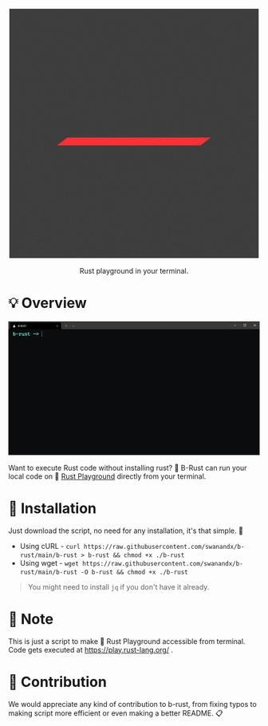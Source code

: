 <p align="center">
<img src="imgs/logo.gif">

<p align="center">Rust playground in your terminal.<br>
</p>

# :bulb: Overview

![B-Rust](./imgs/b-rust.gif)

Want to execute Rust code without installing rust? :crystal_ball: B-Rust can run your local code on :crab: [Rust Playground](https://play.rust-lang.org/) directly from your terminal.

# :pushpin: Installation

Just download the script, no need for any installation, it's that simple. :tada:

- Using cURL - `curl https://raw.githubusercontent.com/swanandx/b-rust/main/b-rust > b-rust && chmod +x ./b-rust`
- Using wget - `wget https://raw.githubusercontent.com/swanandx/b-rust/main/b-rust -O b-rust && chmod +x ./b-rust`

> You might need to install `jq` if you don't have it already.

# :construction: Note

This is just a script to make :crab: Rust Playground accessible from terminal. Code gets executed at https://play.rust-lang.org/ .

# :penguin: Contribution

We would appreciate any kind of contribution to b-rust, from fixing typos to making script more efficient or even making a better README. :clipboard: